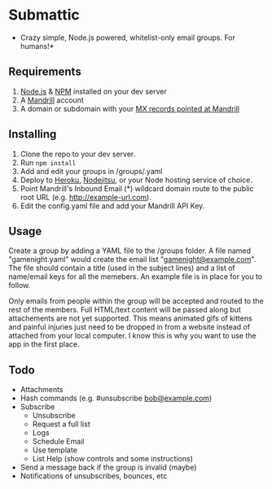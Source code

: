 Submattic
=========

* Crazy simple, Node.js powered, whitelist-only email groups. For humans!*

## Requirements

1. [Node.js](http://nodejs.com) & [NPM](http://npmjs.com) installed on your dev server
2. A [Mandrill](http://mandrill.com) account
3. A domain or subdomain with your [MX records pointed at Mandrill](http://help.mandrill.com/entries/21699367-Overview)

## Installing

1. Clone the repo to your dev server.
2. Run `npm install`
3. Add and edit your groups in /groups/<name of your group>.yaml
4. Deploy to [Heroku](http://heroku.com), [Nodejitsu](http://nodejitsu.com), or your Node hosting service of choice.
5. Point Mandrill's Inbound Email (*) wildcard domain route to the public root URL (e.g. http://example-url.com).
6. Edit the config.yaml file and add your Mandrill API Key.

## Usage
Create a group by adding a YAML file to the /groups folder. A file named "gamenight.yaml" would create the email list "gamenight@example.com". The file should contain a title (used in the subject lines) and a list of name/email keys for all the memebers. An example file is in place for you to follow.

Only emails from people within the group will be accepted and routed to the rest of the members. Full HTML/text content will be passed along but attachements are not yet supported. This means animated gifs of kittens and painful injuries just need to be dropped in from a website instead of attached from your local computer. I know this is why you want to use the app in the first place.

## Todo
- Attachments
- Hash commands (e.g. #unsubscribe bob@example.com)
- Subscribe
  - Unsubscribe
  - Request a full list
  - Logs
  - Schedule Email
  - Use template
  - List Help (show controls and some instructions)
- Send a message back if the group is invalid (maybe)
- Notifications of unsubscribes, bounces, etc